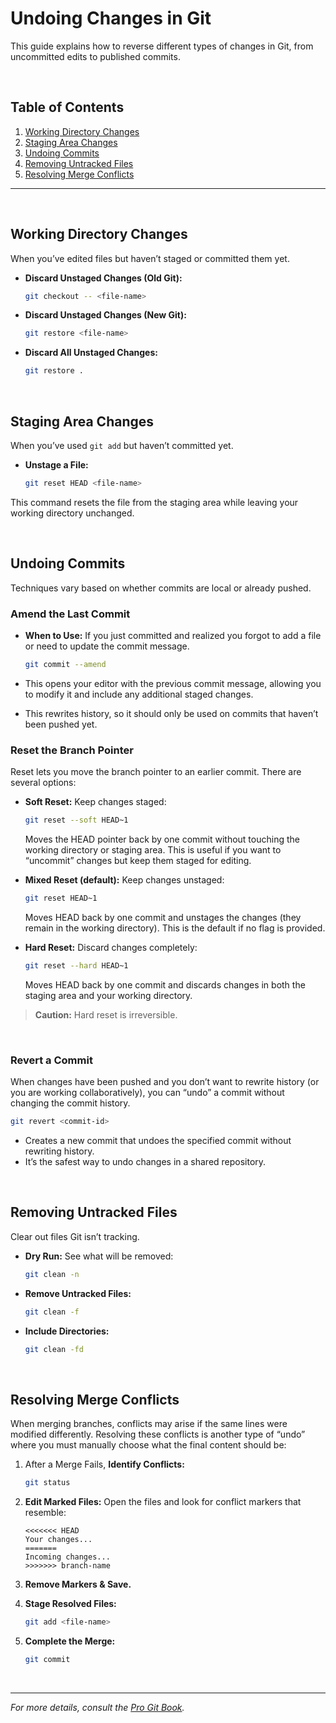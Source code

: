 # Undoing Changes in Git

This guide explains how to reverse different types of changes in Git, from uncommitted edits to published commits.

<br/>

## Table of Contents

1. [Working Directory Changes](#working-directory-changes)
2. [Staging Area Changes](#staging-area-changes)
3. [Undoing Commits](#undoing-commits)
4. [Removing Untracked Files](#removing-untracked-files)
5. [Resolving Merge Conflicts](#resolving-merge-conflicts)

---

<br/>

## Working Directory Changes

When you’ve edited files but haven’t staged or committed them yet.

* **Discard Unstaged Changes (Old Git):**

  ```bash
  git checkout -- <file-name>
  ```
* **Discard Unstaged Changes (New Git):**

  ```bash
  git restore <file-name>
  ```
* **Discard All Unstaged Changes:**

  ```bash
  git restore .
  ```

<br/>

## Staging Area Changes

When you’ve used `git add` but haven’t committed yet.

* **Unstage a File:**

  ```bash
  git reset HEAD <file-name>
  ```
This command resets the file from the staging area while leaving your working directory unchanged.

<br/>

## Undoing Commits

Techniques vary based on whether commits are local or already pushed.

### Amend the Last Commit
* **When to Use:** If you just committed and realized you forgot to add a file or need to update the commit message.
    ```bash
    git commit --amend
    ```

* This opens your editor with the previous commit message, allowing you to modify it and include any additional staged changes.

* This rewrites history, so it should only be used on commits that haven’t been pushed yet.

### Reset the Branch Pointer
Reset lets you move the branch pointer to an earlier commit. There are several options:

* **Soft Reset:** Keep changes staged:

  ```bash
  git reset --soft HEAD~1
  ```
  Moves the HEAD pointer back by one commit without touching the working directory or staging area. This is useful if you want to “uncommit” changes but keep them staged for editing.

* **Mixed Reset (default):** Keep changes unstaged:

  ```bash
  git reset HEAD~1
  ```
  Moves HEAD back by one commit and unstages the changes (they remain in the working directory). This is the default if no flag is provided.

* **Hard Reset:** Discard changes completely:

  ```bash
  git reset --hard HEAD~1
  ```
  Moves HEAD back by one commit and discards changes in both the staging area and your working directory.

> **Caution:** Hard reset is irreversible.

<br/>

### Revert a Commit
When changes have been pushed and you don’t want to rewrite history (or you are working collaboratively), you can “undo” a commit without changing the commit history.

```bash
git revert <commit-id>
```

* Creates a new commit that undoes the specified commit without rewriting history. 
* It’s the safest way to undo changes in a shared repository.

<br/>

## Removing Untracked Files

Clear out files Git isn’t tracking.

* **Dry Run:** See what will be removed:

  ```bash
  git clean -n
  ```
* **Remove Untracked Files:**

  ```bash
  git clean -f
  ```
* **Include Directories:**

  ```bash
  git clean -fd
  ```

<br/>

## Resolving Merge Conflicts
When merging branches, conflicts may arise if the same lines were modified differently. Resolving these conflicts is another type of “undo” where you must manually choose what the final content should be:


1. After a Merge Fails, **Identify Conflicts:**

   ```bash
   git status
   ```
2. **Edit Marked Files:**
   Open the files and look for conflict markers that resemble:

   ```text
   <<<<<<< HEAD
   Your changes...
   =======
   Incoming changes...
   >>>>>>> branch-name
   ```
3. **Remove Markers & Save.**
4. **Stage Resolved Files:**

   ```bash
   git add <file-name>
   ```
5. **Complete the Merge:**

   ```bash
   git commit
   ```

<br/>

---

*For more details, consult the [Pro Git Book](https://git-scm.com/book/en/v2).*